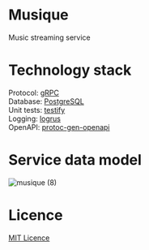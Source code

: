 # Musique
Music streaming service
# Technology stack
Protocol: [gRPC](https://grpc.io/)\
Database: [PostgreSQL](https://www.postgresql.org/)\
Unit tests: [testify](https://github.com/stretchr/testify)\
Logging: [logrus](https://github.com/sirupsen/logrus)\
OpenAPI: [protoc-gen-openapi](https://github.com/google/gnostic/tree/main/cmd/protoc-gen-openapi)
# Service data model
![musique (8)](https://user-images.githubusercontent.com/71068953/183240109-317b151a-1e97-407c-8083-d76bd1f956a6.png)
# Licence
[MIT Licence](LICENCE)

